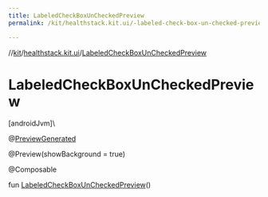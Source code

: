 ```yaml
---
title: LabeledCheckBoxUnCheckedPreview
permalink: /kit/healthstack.kit.ui/-labeled-check-box-un-checked-preview.html

---
```

//[kit](../../index.html)/[healthstack.kit.ui](index.html)/[LabeledCheckBoxUnCheckedPreview](-labeled-check-box-un-checked-preview.html)



# LabeledCheckBoxUnCheckedPreview



[androidJvm]\




@[PreviewGenerated](../healthstack.kit.annotation/-preview-generated/index.html)



@Preview(showBackground = true)



@Composable



fun [LabeledCheckBoxUnCheckedPreview](-labeled-check-box-un-checked-preview.html)()




